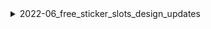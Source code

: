 <details>
<summary>2022-06_free_sticker_slots_design_updates</summary>

## Filter: Guild member count range
```css
Treatment 1: 0 - 10000
```

</details>
